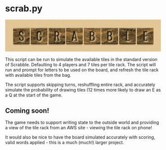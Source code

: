 # scrab.py

![alt text](https://github.com/rob-roeburn/scrabpy/blob/master/scrablogo.png "Scrabble!")

This script can be run to simulate the available tiles in the standard version of Scrabble.  Defaulting to 4 players and 7 tiles per tile rack. The script will run and prompt for letters to be used on the board, and refresh the tile rack with available tiles from the bag.

The script supports skipping turns, reshuffling entire rack, and accurately simulate the probability of drawing tiles (12 times more likely to draw an E as a Q at the start of the game.

## Coming soon!

The game needs to support writing state to the outside world and providing a view of the tile rack from an AWS site - viewing the tile rack on phone!

It would also be nice to have the board simulated accurately with scoring, valid words applied - this is a much (much!) larger project.

